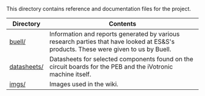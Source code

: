 This directory contains reference and documentation files for the project.

| Directory | Contents |
| --------- | -------- |
| [buell/](https://github.com/SCCapstone/omaha/tree/master/docs/buell) | Information and reports generated by various research parties that have looked at ES&S's products. These were given to us by Buell. |
| [datasheets/](https://github.com/SCCapstone/omaha/tree/master/docs/datasheets) | Datasheets for selected components found on the circuit boards for the PEB and the iVotronic machine itself. |
| [imgs/](https://github.com/SCCapstone/omaha/tree/master/docs/imgs) | Images used in the wiki. |
